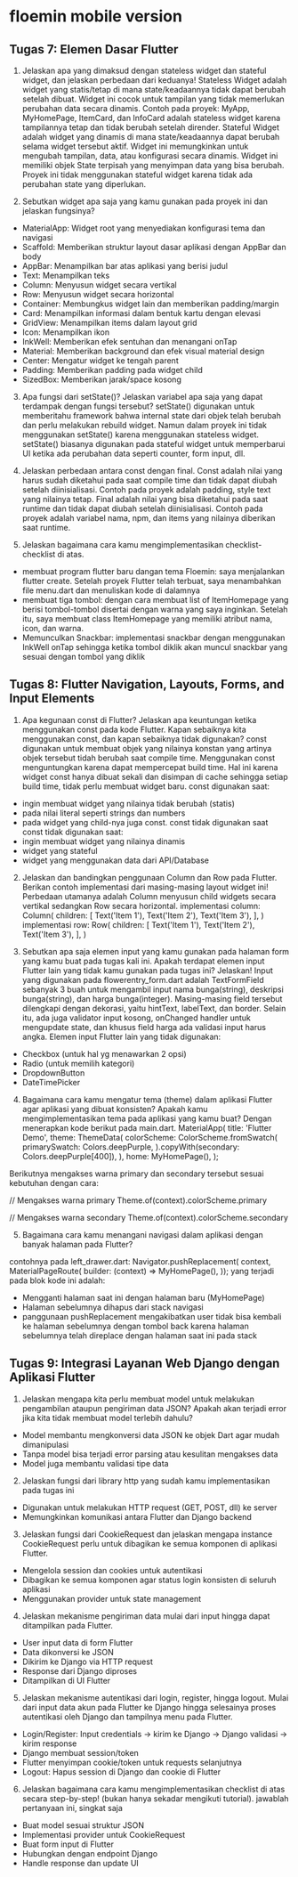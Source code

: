 # floemin mobile version

## Tugas 7: Elemen Dasar Flutter

1. Jelaskan apa yang dimaksud dengan stateless widget dan stateful widget, dan jelaskan perbedaan dari keduanya!
Stateless Widget adalah widget yang statis/tetap di mana state/keadaannya tidak dapat berubah setelah dibuat. Widget ini cocok untuk tampilan yang tidak memerlukan perubahan data secara dinamis. Contoh pada proyek: MyApp, MyHomePage, ItemCard, dan InfoCard adalah stateless widget karena tampilannya tetap dan tidak berubah setelah dirender.
Stateful Widget adalah widget yang dinamis di mana state/keadaannya dapat berubah selama widget tersebut aktif. Widget ini memungkinkan untuk mengubah tampilan, data, atau konfigurasi secara dinamis. Widget ini memiliki objek State terpisah yang menyimpan data yang bisa berubah. Proyek ini tidak menggunakan stateful widget karena tidak ada perubahan state yang diperlukan.

2. Sebutkan widget apa saja yang kamu gunakan pada proyek ini dan jelaskan fungsinya?
- MaterialApp: Widget root yang menyediakan konfigurasi tema dan navigasi
- Scaffold: Memberikan struktur layout dasar aplikasi dengan AppBar dan body
- AppBar: Menampilkan bar atas aplikasi yang berisi judul
- Text: Menampilkan teks
- Column: Menyusun widget secara vertikal
- Row: Menyusun widget secara horizontal  
- Container: Membungkus widget lain dan memberikan padding/margin
- Card: Menampilkan informasi dalam bentuk kartu dengan elevasi
- GridView: Menampilkan items dalam layout grid
- Icon: Menampilkan ikon
- InkWell: Memberikan efek sentuhan dan menangani onTap
- Material: Memberikan background dan efek visual material design
- Center: Mengatur widget ke tengah parent
- Padding: Memberikan padding pada widget child
- SizedBox: Memberikan jarak/space kosong

3. Apa fungsi dari setState()? Jelaskan variabel apa saja yang dapat terdampak dengan fungsi tersebut?
setState() digunakan untuk memberitahu framework bahwa internal state dari objek telah berubah dan perlu melakukan rebuild widget. Namun dalam proyek ini tidak menggunakan setState() karena menggunakan stateless widget. setState() biasanya digunakan pada stateful widget untuk memperbarui UI ketika ada perubahan data seperti counter, form input, dll.

4.  Jelaskan perbedaan antara const dengan final.
Const adalah nilai yang harus sudah diketahui pada saat compile time dan tidak dapat diubah setelah diinisialisasi. Contoh pada proyek adalah padding, style text yang nilainya tetap.
Final adalah nilai yang bisa diketahui pada saat runtime dan tidak dapat diubah setelah diinisialisasi. Contoh pada proyek adalah variabel nama, npm, dan items yang nilainya diberikan saat runtime.

5. Jelaskan bagaimana cara kamu mengimplementasikan checklist-checklist di atas.
- membuat program flutter baru dangan tema Floemin: saya menjalankan flutter create. Setelah proyek Flutter telah terbuat, saya menambahkan file menu.dart dan menuliskan kode di dalamnya
- membuat tiga tombol: dengan cara membuat list of ItemHomepage yang berisi tombol-tombol disertai dengan warna yang saya inginkan. Setelah itu, saya membuat class ItemHomepage yang memiliki atribut nama, icon, dan warna.
-  Memunculkan Snackbar: implementasi snackbar dengan menggunakan InkWell onTap sehingga ketika tombol diklik akan muncul snackbar yang sesuai dengan tombol yang diklik


## Tugas 8: Flutter Navigation, Layouts, Forms, and Input Elements

1. Apa kegunaan const di Flutter? Jelaskan apa keuntungan ketika menggunakan const pada kode Flutter. Kapan sebaiknya kita menggunakan const, dan kapan sebaiknya tidak digunakan?
const digunakan untuk membuat objek yang nilainya konstan yang artinya objek tersebut tidah berubah saat compile time. Menggunakan const menguntungkan karena dapat mempercepat build time. Hal ini karena widget const hanya dibuat sekali dan disimpan di cache sehingga setiap build time, tidak perlu membuat widget baru. 
const digunakan saat:
- ingin membuat widget yang nilainya tidak berubah (statis)
- pada nilai literal seperti strings dan numbers
- pada widget yang child-nya juga const. const tidak digunakan saat
const tidak digunakan saat:
- ingin membuat widget yang nilainya dinamis
- widget yang stateful
- widget yang menggunakan data dari API/Database

2. Jelaskan dan bandingkan penggunaan Column dan Row pada Flutter. Berikan contoh implementasi dari masing-masing layout widget ini!
Perbedaan utamanya adalah Column menyusun child widgets secara vertikal sedangkan Row secara horizontal. 
implementasi column:
Column(
  children: [
    Text('Item 1'),
    Text('Item 2'),
    Text('Item 3'),
  ],
)
implementasi row:
Row(
  children: [
    Text('Item 1'),
    Text('Item 2'), 
    Text('Item 3'),
  ],
)

3. Sebutkan apa saja elemen input yang kamu gunakan pada halaman form yang kamu buat pada tugas kali ini. Apakah terdapat elemen input Flutter lain yang tidak kamu gunakan pada tugas ini? Jelaskan!
Input yang digunakan pada flowerentry_form.dart adalah TextFormField sebanyak 3 buah untuk mengambil input nama bunga(string), deskripsi bunga(string), dan harga bunga(integer). Masing-masing field tersebut dilengkapi dengan dekorasi, yaitu hintText, labelText, dan border. Selain itu, ada juga validator input kosong, onChanged handler untuk mengupdate state, dan khusus field harga ada validasi input harus angka.
Elemen input Flutter lain yang tidak digunakan:
- Checkbox (untuk hal yg menawarkan 2 opsi)
- Radio (untuk memilih kategori)
- DropdownButton
- DateTimePicker

4. Bagaimana cara kamu mengatur tema (theme) dalam aplikasi Flutter agar aplikasi yang dibuat konsisten? Apakah kamu mengimplementasikan tema pada aplikasi yang kamu buat?
Dengan menerapkan kode berikut pada main.dart. 
MaterialApp(
      title: 'Flutter Demo',
      theme: ThemeData(
        colorScheme: ColorScheme.fromSwatch(
              primarySwatch: Colors.deepPurple,
        ).copyWith(secondary: Colors.deepPurple[400]),
      ),
      home: MyHomePage(),
    );

Berikutnya mengakses warna primary dan secondary tersebut sesuai kebutuhan dengan cara:

// Mengakses warna primary
Theme.of(context).colorScheme.primary

// Mengakses warna secondary
Theme.of(context).colorScheme.secondary

5. Bagaimana cara kamu menangani navigasi dalam aplikasi dengan banyak halaman pada Flutter?

contohnya pada left_drawer.dart:
    Navigator.pushReplacement(
        context,
        MaterialPageRoute(
            builder: (context) => MyHomePage(),
    ));
yang terjadi pada blok kode ini adalah:
- Mengganti halaman saat ini dengan halaman baru (MyHomePage)
- Halaman sebelumnya dihapus dari stack navigasi
- panggunaan pushReplacement mengakibatkan user tidak bisa kembali ke halaman sebelumnya dengan tombol back karena halaman sebelumnya telah direplace dengan halaman saat ini pada stack

## Tugas 9: Integrasi Layanan Web Django dengan Aplikasi Flutter

1. Jelaskan mengapa kita perlu membuat model untuk melakukan pengambilan ataupun pengiriman data JSON? Apakah akan terjadi error jika kita tidak membuat model terlebih dahulu?
- Model membantu mengkonversi data JSON ke objek Dart agar mudah dimanipulasi
- Tanpa model bisa terjadi error parsing atau kesulitan mengakses data
- Model juga membantu validasi tipe data

2. Jelaskan fungsi dari library http yang sudah kamu implementasikan pada tugas ini
- Digunakan untuk melakukan HTTP request (GET, POST, dll) ke server
- Memungkinkan komunikasi antara Flutter dan Django backend

3. Jelaskan fungsi dari CookieRequest dan jelaskan mengapa instance CookieRequest perlu untuk dibagikan ke semua komponen di aplikasi Flutter.
- Mengelola session dan cookies untuk autentikasi
- Dibagikan ke semua komponen agar status login konsisten di seluruh aplikasi
- Menggunakan provider untuk state management

4. Jelaskan mekanisme pengiriman data mulai dari input hingga dapat ditampilkan pada Flutter.
- User input data di form Flutter
- Data dikonversi ke JSON
- Dikirim ke Django via HTTP request
- Response dari Django diproses
- Ditampilkan di UI Flutter

5. Jelaskan mekanisme autentikasi dari login, register, hingga logout. Mulai dari input data akun pada Flutter ke Django hingga selesainya proses autentikasi oleh Django dan tampilnya menu pada Flutter.
- Login/Register: Input credentials → kirim ke Django → Django validasi → kirim response
- Django membuat session/token
- Flutter menyimpan cookie/token untuk requests selanjutnya
- Logout: Hapus session di Django dan cookie di Flutter

6. Jelaskan bagaimana cara kamu mengimplementasikan checklist di atas secara step-by-step! (bukan hanya sekadar mengikuti tutorial). jawablah pertanyaan ini, singkat saja
- Buat model sesuai struktur JSON
- Implementasi provider untuk CookieRequest
- Buat form input di Flutter
- Hubungkan dengan endpoint Django
- Handle response dan update UI